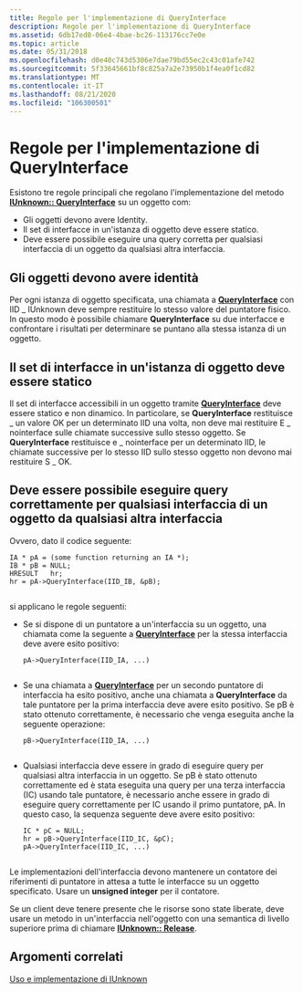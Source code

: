 ```yaml
---
title: Regole per l'implementazione di QueryInterface
description: Regole per l'implementazione di QueryInterface
ms.assetid: 6db17ed8-06e4-4bae-bc26-113176cc7e0e
ms.topic: article
ms.date: 05/31/2018
ms.openlocfilehash: d0e40c743d5306e7dae79bd55ec2c43c01afe742
ms.sourcegitcommit: 5f33645661bf8c825a7a2e73950b1f4ea0f1cd82
ms.translationtype: MT
ms.contentlocale: it-IT
ms.lasthandoff: 08/21/2020
ms.locfileid: "106300501"
---
```

# <a name="rules-for-implementing-queryinterface"></a>Regole per l'implementazione di QueryInterface

Esistono tre regole principali che regolano l'implementazione del metodo [**IUnknown:: QueryInterface**](/windows/desktop/api/Unknwn/nf-unknwn-iunknown-queryinterface(q)) su un oggetto com:

-   Gli oggetti devono avere Identity.
-   Il set di interfacce in un'istanza di oggetto deve essere statico.
-   Deve essere possibile eseguire una query corretta per qualsiasi interfaccia di un oggetto da qualsiasi altra interfaccia.

## <a name="objects-must-have-identity"></a>Gli oggetti devono avere identità

Per ogni istanza di oggetto specificata, una chiamata a [**QueryInterface**](/windows/desktop/api/Unknwn/nf-unknwn-iunknown-queryinterface(q)) con IID \_ IUnknown deve sempre restituire lo stesso valore del puntatore fisico. In questo modo è possibile chiamare **QueryInterface** su due interfacce e confrontare i risultati per determinare se puntano alla stessa istanza di un oggetto.

## <a name="the-set-of-interfaces-on-an-object-instance-must-be-static"></a>Il set di interfacce in un'istanza di oggetto deve essere statico

Il set di interfacce accessibili in un oggetto tramite [**QueryInterface**](/windows/desktop/api/Unknwn/nf-unknwn-iunknown-queryinterface(q)) deve essere statico e non dinamico. In particolare, se **QueryInterface** restituisce \_ un valore OK per un determinato IID una volta, non deve mai restituire E \_ nointerface sulle chiamate successive sullo stesso oggetto. Se **QueryInterface** restituisce e \_ nointerface per un determinato IID, le chiamate successive per lo stesso IID sullo stesso oggetto non devono mai restituire S \_ OK.

## <a name="it-must-be-possible-to-query-successfully-for-any-interface-on-an-object-from-any-other-interface"></a>Deve essere possibile eseguire query correttamente per qualsiasi interfaccia di un oggetto da qualsiasi altra interfaccia

Ovvero, dato il codice seguente:

``` syntax
IA * pA = (some function returning an IA *); 
IB * pB = NULL; 
HRESULT   hr; 
hr = pA->QueryInterface(IID_IB, &pB); 
 
```

si applicano le regole seguenti:

-   Se si dispone di un puntatore a un'interfaccia su un oggetto, una chiamata come la seguente a [**QueryInterface**](/windows/desktop/api/Unknwn/nf-unknwn-iunknown-queryinterface(q)) per la stessa interfaccia deve avere esito positivo:

    ``` syntax
    pA->QueryInterface(IID_IA, ...) 
     
    ```

-   Se una chiamata a [**QueryInterface**](/windows/desktop/api/Unknwn/nf-unknwn-iunknown-queryinterface(q)) per un secondo puntatore di interfaccia ha esito positivo, anche una chiamata a **QueryInterface** da tale puntatore per la prima interfaccia deve avere esito positivo. Se pB è stato ottenuto correttamente, è necessario che venga eseguita anche la seguente operazione:

    ``` syntax
    pB->QueryInterface(IID_IA, ...) 
     
    ```

-   Qualsiasi interfaccia deve essere in grado di eseguire query per qualsiasi altra interfaccia in un oggetto. Se pB è stato ottenuto correttamente ed è stata eseguita una query per una terza interfaccia (IC) usando tale puntatore, è necessario anche essere in grado di eseguire query correttamente per IC usando il primo puntatore, pA. In questo caso, la sequenza seguente deve avere esito positivo:

    ``` syntax
    IC * pC = NULL; 
    hr = pB->QueryInterface(IID_IC, &pC); 
    pA->QueryInterface(IID_IC, ...) 
     
    ```

Le implementazioni dell'interfaccia devono mantenere un contatore dei riferimenti di puntatore in attesa a tutte le interfacce su un oggetto specificato. Usare un **unsigned integer** per il contatore.

Se un client deve tenere presente che le risorse sono state liberate, deve usare un metodo in un'interfaccia nell'oggetto con una semantica di livello superiore prima di chiamare [**IUnknown:: Release**](/windows/win32/api/unknwn/nf-unknwn-iunknown-release).

## <a name="related-topics"></a>Argomenti correlati

<dl> <dt>

[Uso e implementazione di IUnknown](using-and-implementing-iunknown.md)
</dt> </dl>

 

 